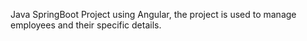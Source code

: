 Java SpringBoot Project using Angular, the project is used to manage employees and their specific details.

